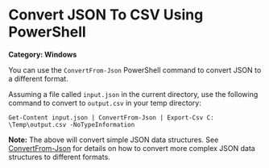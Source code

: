 # Convert JSON To CSV Using PowerShell

__Category: Windows__

You can use the `ConvertFrom-Json` PowerShell command to convert JSON to a different format.

Assuming a file called `input.json` in the current directory, use the following command to convert to `output.csv` in your temp directory:

```shell
Get-Content input.json | ConvertFrom-Json | Export-Csv C: \Temp\output.csv -NoTypeInformation
```

__Note:__ The above will convert simple JSON data structures. See [ConvertFrom-Json](https://learn.microsoft.com/en-us/powershell/module/microsoft.powershell.utility/convertfrom-json?view=powershell-7.4) for details on how to convert more complex JSON data structures to different formats.
